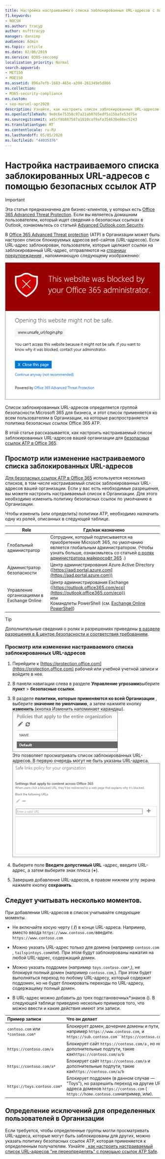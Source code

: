 ```yaml
---
title: Настройка настраиваемого списка заблокированных URL-адресов с помощью безопасных ссылок ATP
f1.keywords:
- NOCSH
ms.author: tracyp
author: msfttracyp
manager: dansimp
audience: Admin
ms.topic: article
ms.date: 02/06/2019
ms.service: O365-seccomp
localization_priority: Normal
search.appverid:
- MET150
- MOE150
ms.assetid: 896a7efb-1683-465e-a394-261349e5d866
ms.collection:
- M365-security-compliance
ms.custom:
- seo-marvel-apr2020
description: Узнайте, как настроить список заблокированных URL-адресов для Организации с помощью Office 365 Advanced Threat protection.
ms.openlocfilehash: 9e0c6e75358c97a21ab0765edf5a15bafe53d75e
ms.sourcegitcommit: a45cf8b887587a1810caf9afa354638e68ec5243
ms.translationtype: MT
ms.contentlocale: ru-RU
ms.lasthandoff: 05/05/2020
ms.locfileid: "44035376"
---
```

# <a name="set-up-a-custom-blocked-urls-list-using-atp-safe-links"></a>Настройка настраиваемого списка заблокированных URL-адресов с помощью безопасных ссылок ATP

> [!IMPORTANT]
> Эта статья предназначена для бизнес-клиентов, у которых есть [Office 365 Advanced Threat Protection](office-365-atp.md). Если вы являетесь домашним пользователем, который ищет сведения о безопасных ссылках в Outlook, ознакомьтесь со статьей [Advanced Outlook.com Security](https://support.office.com/article/882d2243-eab9-4545-a58a-b36fee4a46e2).

В [Office 365 Advanced Threat protection](office-365-atp.md) (ATP) в Организации может быть настроен список блокируемых адресов веб-сайтов (URL-адресов). Если URL-адрес заблокирован, пользователи, которые щелкают ссылки на заблокированный URL-адрес, отправляются на [страницу предупреждения](atp-safe-links-warning-pages.md) , напоминающую следующему изображению: 
  
![Этот сайт заблокирован](../../media/6b4bda2d-a1e6-419e-8b10-588e83c3af3f.png)
  
Список заблокированных URL-адресов определяется группой безопасности Microsoft 365 для бизнеса, и этот список применяется ко всем пользователям в Организации, на которые распространяется политика безопасных ссылок Office 365 ATP. 
  
В этой статье рассказывается, как настроить настраиваемый список заблокированных URL-адресов вашей организации для [безопасных ссылок ATP в Office 365](atp-safe-links.md).
  
## <a name="view-or-edit-a-custom-list-of-blocked-urls"></a>Просмотр или изменение настраиваемого списка заблокированных URL-адресов

[Для безопасных ссылок ATP в Office 365](atp-safe-links.md) используется несколько списков, в том числе настраиваемый список заблокированных URL-адресов вашей организации. Если у вас есть необходимые разрешения, вы можете настроить настраиваемый список в Организации. Для этого необходимо изменить политику безопасных ссылок по умолчанию в Организации.

Чтобы изменить (или определить) политики ATP, необходимо назначить одну из ролей, описанных в следующей таблице. 

|Role  |Где/как назначено  |
|---------|---------|
|Глобальный администратор |Сотрудник, который подписывается на приобретение Microsoft 365, по умолчанию является глобальным администратором. (Чтобы узнать больше, ознакомьтесь со статьей [о ролях администратора майкрософт 365](https://docs.microsoft.com/office365/admin/add-users/about-admin-roles) .)         |
|Администратор безопасности |Центр администрирования Azure Active Directory ([https://aad.portal.azure.com](https://aad.portal.azure.com))|
|Управление организациями в Exchange Online |Центр администрирования Exchange ([https://outlook.office365.com/ecp](https://outlook.office365.com/ecp)) <br>или <br>  Командлеты PowerShell (см. [Exchange Online PowerShell](https://docs.microsoft.com/powershell/exchange/exchange-online/exchange-online-powershell)) |

> [!TIP]
> Дополнительные сведения о ролях и разрешениях приведены [в разделе разрешения в &amp; центре безопасности и соответствия требованиям](permissions-in-the-security-and-compliance-center.md).

### <a name="to-view-or-edit-a-custom-blocked-urls-list"></a>Просмотр или изменение настраиваемого списка заблокированных URL-адресов
  
1. Перейдите к [https://protection.office.com](https://protection.office.com) рабочей или учебной учетной записи и войдите в нее. 
    
2. В панели навигации слева в разделе **Управление угрозами**выберите **пункт** \> **безопасные ссылки**.
    
3. В разделе **политики, которые применяются ко всей Организации** , выберите **значение по умолчанию**, а затем нажмите кнопку **изменить** (кнопка Изменить напоминает карандаш).<br/>![Нажмите кнопку изменить, чтобы изменить политику по умолчанию для защиты безопасных ссылок](../../media/d08f9615-d947-4033-813a-d310ec2c8cca.png)<br/>Это позволяет просматривать список заблокированных URL-адресов. В первую очередь могут не быть указаны URL-адреса.<br/>![Список заблокированных URL-адресов в политике безопасных ссылок по умолчанию](../../media/575e1449-6191-40ac-b626-030a2fd3fb11.png)
  
4. Выберите поле **Введите допустимый URL** -адрес, введите URL-адрес, а затем выберите знак плюса (**+**). 

5. Завершив добавление URL-адресов, в правом нижнем углу экрана нажмите кнопку **сохранить**.
    
## <a name="a-few-things-to-keep-in-mind"></a>Следует учитывать несколько моментов.

При добавлении URL-адресов в список учитывайте следующие моменты. 

- Не включайте косую черту ( **/**) в конце URL-адреса. Например, вместо ввода `https://www.contoso.com/`введите. `https://www.contoso.com`
    
- Можно указать URL-адрес только для домена (например `contoso.com` , `tailspintoys.com`или). При этом будут заблокированы нажатия на любой URL-адрес, содержащий домен.

- Можно указать поддомен (например `toys.contoso.com*`,), не блокируя полный домен (например `contoso.com`,). При этом будет выполняться переход по любому URL-адресу, который содержит поддомен, но не будет блокировать переходы по URL-адресу, содержащему полный домен.  
    
- В URL-адрес можно добавить до трех подстановочных\*знаков (). В следующей таблице приведено несколько примеров того, что можно ввести и какие действия имеют эти записи.
    
|**Пример записи**|**Что он делает**|
|:-----|:-----|
|`contoso.com` или `*contoso.com*`  <br/> |Блокирует домен, дочерние домены и пути, например `https://www.contoso.com`, и `https://sub.contoso.com``https://contoso.com/abc`  <br/> |
|`https://contoso.com/a`  <br/> |Блокирует сайт `https://contoso.com/a` , но не дополнительные подпути, такие как`https://contoso.com/a/b`  <br/> |
|`https://contoso.com/a*`  <br/> |Блокирует сайт `https://contoso.com/a` и дополнительные подпути, такие как`https://contoso.com/a/b`  <br/> |
|`https://toys.contoso.com*`  <br/> |Блокирует поддомен (в данном случае — "Toys"), но разрешить переход на другие URL-адреса доменов `https://contoso.com` ( `https://home.contoso.com`например, или).  <br/> |
   

## <a name="how-to-define-exceptions-for-certain-users-in-an-organization"></a>Определение исключений для определенных пользователей в Организации

Если требуется, чтобы определенные группы могли просматривать URL-адреса, которые могут быть заблокированы для других, можно указать политику безопасных ссылок ATP, которая применяется к определенным получателям. Узнайте [, как настроить настраиваемый список URL-адресов "не переопределять" с помощью ссылок ATP Safe](set-up-a-custom-do-not-rewrite-urls-list-with-atp.md).
  

